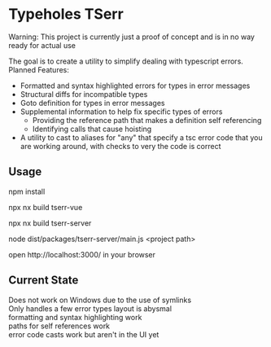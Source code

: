 # Typeholes TSerr

Warning: This project is currently just a proof of concept and is in no way ready for actual use

The goal is to create a utility to simplify dealing with typescript errors.
Planned Features:

- Formatted and syntax highlighted errors for types in error messages
- Structural diffs for incompatible types
- Goto definition for types in error messages
- Supplemental information to help fix specific types of errors
  - Providing the reference path that makes a definition self referencing
  - Identifying calls that cause hoisting
- A utility to cast to aliases for "any" that specify a tsc error code that you are working around, with checks to very the code is correct

## Usage

npm install

npx nx build tserr-vue

npx nx build tserr-server

node dist/packages/tserr-server/main.js \<project path\>

open http://localhost:3000/ in your browser

## Current State

Does not work on Windows due to the use of symlinks  
Only handles a few error types
layout is abysmal  
formatting and syntax highlighting work  
paths for self references work  
error code casts work but aren't in the UI yet
